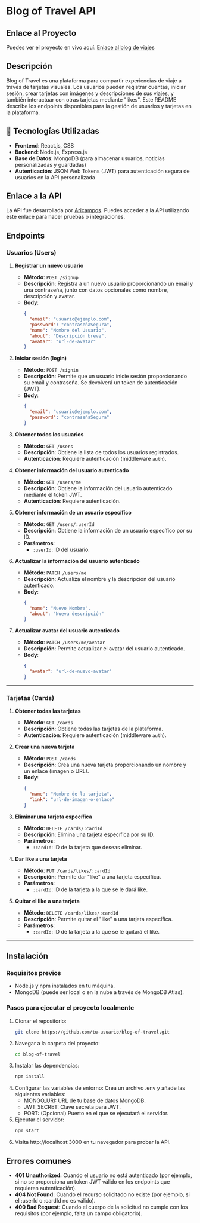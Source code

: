 # Blog of Travel API

## Enlace al Proyecto

Puedes ver el proyecto en vivo aquí: [Enlace al blog de viajes](https://www.aricampos.ddnsfree.top)


## Descripción

Blog of Travel es una plataforma para compartir experiencias de viaje a través de tarjetas visuales. Los usuarios pueden registrar cuentas, iniciar sesión, crear tarjetas con imágenes y descripciones de sus viajes, y también interactuar con otras tarjetas mediante "likes". Este README describe los endpoints disponibles para la gestión de usuarios y tarjetas en la plataforma.


## 🚀 Tecnologías Utilizadas

- **Frontend**: React.js, CSS
- **Backend**: Node.js, Express.js
- **Base de Datos**: MongoDB (para almacenar usuarios, noticias personalizadas y guardadas)
- **Autenticación**: JSON Web Tokens (JWT) para autenticación segura de usuarios en la API personalizada

## Enlace a la API

La API fue desarrollada por [Aricampos](https://api.aricampos.ddnsfree.top). Puedes acceder a la API utilizando este enlace para hacer pruebas o integraciones.

## Endpoints

### **Usuarios (Users)**

1. **Registrar un nuevo usuario**
   - **Método**: `POST /signup`
   - **Descripción**: Registra a un nuevo usuario proporcionando un email y una contraseña, junto con datos opcionales como nombre, descripción y avatar.
   - **Body**:
     ```json
     {
       "email": "usuario@ejemplo.com",
       "password": "contraseñaSegura",
       "name": "Nombre del Usuario",
       "about": "Descripción breve",
       "avatar": "url-de-avatar"
     }
     ```

2. **Iniciar sesión (login)**
   - **Método**: `POST /signin`
   - **Descripción**: Permite que un usuario inicie sesión proporcionando su email y contraseña. Se devolverá un token de autenticación (JWT).
   - **Body**:
     ```json
     {
       "email": "usuario@ejemplo.com",
       "password": "contraseñaSegura"
     }
     ```

3. **Obtener todos los usuarios**
   - **Método**: `GET /users`
   - **Descripción**: Obtiene la lista de todos los usuarios registrados.
   - **Autenticación**: Requiere autenticación (middleware `auth`).

4. **Obtener información del usuario autenticado**
   - **Método**: `GET /users/me`
   - **Descripción**: Obtiene la información del usuario autenticado mediante el token JWT.
   - **Autenticación**: Requiere autenticación.

5. **Obtener información de un usuario específico**
   - **Método**: `GET /users/:userId`
   - **Descripción**: Obtiene la información de un usuario específico por su ID.
   - **Parámetros**:
     - `:userId`: ID del usuario.

6. **Actualizar la información del usuario autenticado**
   - **Método**: `PATCH /users/me`
   - **Descripción**: Actualiza el nombre y la descripción del usuario autenticado.
   - **Body**:
     ```json
     {
       "name": "Nuevo Nombre",
       "about": "Nueva descripción"
     }
     ```

7. **Actualizar avatar del usuario autenticado**
   - **Método**: `PATCH /users/me/avatar`
   - **Descripción**: Permite actualizar el avatar del usuario autenticado.
   - **Body**:
     ```json
     {
       "avatar": "url-de-nuevo-avatar"
     }
     ```

---

### **Tarjetas (Cards)**

1. **Obtener todas las tarjetas**
   - **Método**: `GET /cards`
   - **Descripción**: Obtiene todas las tarjetas de la plataforma.
   - **Autenticación**: Requiere autenticación (middleware `auth`).

2. **Crear una nueva tarjeta**
   - **Método**: `POST /cards`
   - **Descripción**: Crea una nueva tarjeta proporcionando un nombre y un enlace (imagen o URL).
   - **Body**:
     ```json
     {
       "name": "Nombre de la tarjeta",
       "link": "url-de-imagen-o-enlace"
     }
     ```

3. **Eliminar una tarjeta específica**
   - **Método**: `DELETE /cards/:cardId`
   - **Descripción**: Elimina una tarjeta específica por su ID.
   - **Parámetros**:
     - `:cardId`: ID de la tarjeta que deseas eliminar.

4. **Dar like a una tarjeta**
   - **Método**: `PUT /cards/likes/:cardId`
   - **Descripción**: Permite dar "like" a una tarjeta específica.
   - **Parámetros**:
     - `:cardId`: ID de la tarjeta a la que se le dará like.

5. **Quitar el like a una tarjeta**
   - **Método**: `DELETE /cards/likes/:cardId`
   - **Descripción**: Permite quitar el "like" a una tarjeta específica.
   - **Parámetros**:
     - `:cardId`: ID de la tarjeta a la que se le quitará el like.

---

## Instalación

### Requisitos previos
- Node.js y npm instalados en tu máquina.
- MongoDB (puede ser local o en la nube a través de MongoDB Atlas).

### Pasos para ejecutar el proyecto localmente

1. Clonar el repositorio:
   ```bash
   git clone https://github.com/tu-usuario/blog-of-travel.git
   ```
2. Navegar a la carpeta del proyecto:
   ```bash
   cd blog-of-travel
   ```
3. Instalar las dependencias:
   ```bash
   npm install
   ```
4. Configurar las variables de entorno: Crea un archivo .env y añade las siguientes variables:
   - MONGO_URI: URL de tu base de datos MongoDB.
   - JWT_SECRET: Clave secreta para JWT.
   - PORT: (Opcional) Puerto en el que se ejecutará el servidor.
5. Ejecutar el servidor:
   ```bash
   npm start
   ```
6. Visita http://localhost:3000 en tu navegador para probar la API.

## Errores comunes
- **401 Unauthorized:** Cuando el usuario no está autenticado (por ejemplo, si no se proporciona un token JWT válido en los endpoints que requieren autenticación).
- **404 Not Found:** Cuando el recurso solicitado no existe (por ejemplo, si el :userId o :cardId no es válido).
- **400 Bad Request:** Cuando el cuerpo de la solicitud no cumple con los requisitos (por ejemplo, falta un campo obligatorio).
